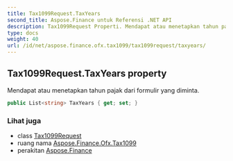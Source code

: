 ```yaml
---
title: Tax1099Request.TaxYears
second_title: Aspose.Finance untuk Referensi .NET API
description: Tax1099Request Properti. Mendapat atau menetapkan tahun pajak dari formulir yang diminta.
type: docs
weight: 40
url: /id/net/aspose.finance.ofx.tax1099/tax1099request/taxyears/
---
```

## Tax1099Request.TaxYears property

Mendapat atau menetapkan tahun pajak dari formulir yang diminta.

```csharp
public List<string> TaxYears { get; set; }
```

### Lihat juga

* class [Tax1099Request](../)
* ruang nama [Aspose.Finance.Ofx.Tax1099](../../tax1099request/)
* perakitan [Aspose.Finance](../../../)


